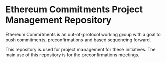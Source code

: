 # Ethereum Commitments Project Management Repository

Ethereum Commitments is an out-of-protocol working group with a goal to push commitments, preconfirmations and based sequencing forward.

This repository is used for project management for these initiatives. The main use of this repository is for the preconfirmations meetings.

